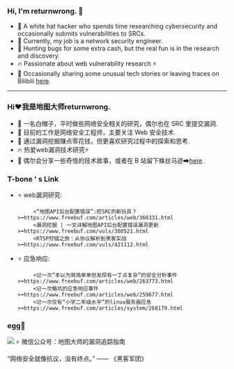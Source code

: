 ### Hi, I'm returnwrong. 👋

- 🔭 A white hat hacker who spends time researching cybersecurity and occasionally submits vulnerabilities to SRCs.
- 🌱  Currently, my job is a network security engineer. 
- 🤔  Hunting bugs for some extra cash, but the real fun is in the research and discovery.
- 🔥  Passionate about web vulnerability research ⚡
- 💬  Occasionally sharing some unusual tech stories or leaving traces on Bilibili [here](https://space.bilibili.com/41150425).
____________________________________________________________________________________________________________________________________________________

### Hi❤我是地图大师returnwrong.
- 🔭 一名白帽子，平时做些网络安全相关的研究，偶尔也在 SRC 里提交漏洞.
- 🌱 目前的工作是网络安全工程师，主要关注 Web 安全技术.
- 🤔 通过漏洞挖掘赚点零花钱，但更喜欢研究过程中的探索和思考.
- 🔥 热爱web漏洞技术研究⚡
- 💬 偶尔会分享一些奇怪的技术故事，或者在 B 站留下蛛丝马迹➡[here](https://space.bilibili.com/41150425).


### T-bone ' s Link
- ⭐️ web漏洞研究:  </br>

           <“地图API后台配置错误”:挖SRC的新玩具？>➡https://www.freebuf.com/articles/web/360331.html
           <漏洞挖掘 | 一文详解地图API后台配置错误漏洞更新 >➡https://www.freebuf.com/vuls/380521.html
           <RTSP狩猎之旅：从协议解析到黑客实战 >➡https://www.freebuf.com/vuls/421112.html
           
- ⭐️ 应急响应:  </br>

           <记一次“本以为简简单单但发现有一丁点复杂”的安全分析事件>➡https://www.freebuf.com/articles/web/263773.html
           <记一次略坑的应急响应事件>➡https://www.freebuf.com/articles/web/259677.html
           <记一次仅有“小学二年级水平”的linux服务器应急>➡https://www.freebuf.com/articles/system/268179.html


### egg🥚
⭐️ 微信公众号：地图大师的漏洞追踪指南
<img align="left" src="https://inews.gtimg.com/newsapp_bt/0/13135825746/641">
<p>“网络安全就像抗议，没有终点。”   —— 《黑客军团》</p>
</div>
